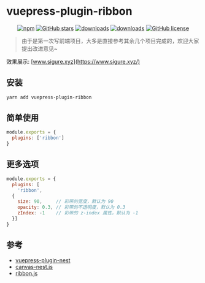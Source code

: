 # vuepress-plugin-ribbon

<p align="center">
   <a href="https://www.npmjs.com/package/vuepress-plugin-ribbon" target="_blank"><img alt="npm" src="https://img.shields.io/npm/v/vuepress-plugin-ribbon.svg"></a>
   <a href="https://github.com/SigureMo/vuepress-plugin-ribbon/stargazers" target="_blank"><img alt="GitHub stars" src="https://img.shields.io/github/stars/SigureMo/vuepress-plugin-ribbon"></a>
   <a href="https://www.npmjs.com/package/vuepress-plugin-ribbon" target="_blank"><img alt="downloads" src="https://img.shields.io/npm/dt/vuepress-plugin-ribbon.svg"></a>
   <a href="https://www.npmjs.com/package/vuepress-plugin-ribbon" target="_blank"><img alt="downloads" src="https://img.shields.io/npm/dm/vuepress-plugin-ribbon.svg"></a>
   <a href="https://github.com/SigureMo/vuepress-plugin-ribbon/blob/master/LICENSE" target="_blank"><img alt="GitHub license" src="https://img.shields.io/github/license/SigureMo/vuepress-plugin-ribbon"></a>
</p>

> 由于是第一次写前端项目，大多是直接参考其余几个项目完成的，欢迎大家提出改进意见~

效果展示: [www.sigure.xyz](https://www.sigure.xyz/)

## 安装

``` bash
yarn add vuepress-plugin-ribbon
```

## 简单使用

``` javascript
module.exports = {
  plugins: ['ribbon']
}
```

## 更多选项

``` js
module.exports = {
  plugins: [
    'ribbon',
  {
    size: 90,     // 彩带的宽度，默认为 90
    opacity: 0.3, // 彩带的不透明度，默认为 0.3
    zIndex: -1    // 彩带的 z-index 属性，默认为 -1
  }]
}
```

## 参考

- [vuepress-plugin-nest](https://github.com/vxhly/vuepress-plugin-nest)
- [canvas-nest.js](https://github.com/hustcc/canvas-nest.js)
- [ribbon.js](https://github.com/hustcc/ribbon.js)

